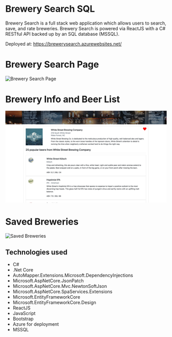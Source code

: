 # Brewery Search SQL

Brewery Search is a full stack web application which allows users to search, save, and rate breweries. Brewery Search is powered
via ReactJS with a C# RESTful API backed up by an SQL database (MSSQL).

Deployed at: https://brewerysearch.azurewebsites.net/

# Brewery Search Page

![Brewery Search Page](./BrewerySearch/ClientApp/public/search.png)

# Brewery Info and Beer List

![Brewery Info and Beer List](./BrewerySearch/ClientApp/public/info.png)

# Saved Breweries

![Saved Breweries](./BrewerySearch/ClientApp/public/saved.png)

## Technologies used

- C#
- .Net Core
- AutoMapper.Extensions.Microsoft.DependencyInjections
- Microsoft.AspNetCore.JsonPatch
- Microsoft.AspNetCore.Mvc.NewtonSoftJson
- Microsoft.AspNetCore.SpaServices.Extensions
- Microsoft.EntityFrameworkCore
- Microsoft.EntityFrameworkCore.Design
- ReactJS
- JavaScript
- Bootstrap
- Azure for deployment
- MSSQL

